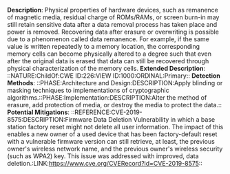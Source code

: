 **Description**: Physical properties of hardware devices, such as remanence of magnetic media, residual charge of ROMs/RAMs, or screen burn-in may still retain sensitive data after a data removal process has taken place and power is removed. Recovering data after erasure or overwriting is possible due to a phenomenon called data remanence. For example, if the same value is written repeatedly to a memory location, the corresponding memory cells can become physically altered to a degree such that even after the original data is erased that data can still be recovered through physical characterization of the memory cells.
**Extended Description**: ::NATURE:ChildOf:CWE ID:226:VIEW ID:1000:ORDINAL:Primary::
**Detection Methods**: ::PHASE:Architecture and Design:DESCRIPTION:Apply blinding or masking techniques to implementations of cryptographic algorithms.::PHASE:Implementation:DESCRIPTION:Alter the method of erasure, add protection of media, or destroy the media to protect the data.::
**Potential Mitigations**: ::REFERENCE:CVE-2019-8575:DESCRIPTION:Firmware Data Deletion Vulnerability in which a base station factory reset might not delete all user information. The impact of this enables a new owner of a used device that has been factory-default reset with a vulnerable firmware version can still retrieve, at least, the previous owner's wireless network name, and the previous owner's wireless security (such as WPA2) key. This issue was addressed with improved, data deletion.:LINK:https://www.cve.org/CVERecord?id=CVE-2019-8575::
